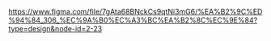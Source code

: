 https://www.figma.com/file/7gAta68BNckCs9qtNi3mG6/%EA%B2%9C%ED%94%84_306_%EC%9A%B0%EC%A3%BC%EA%B2%8C%EC%9E%84?type=design&node-id=2-23

